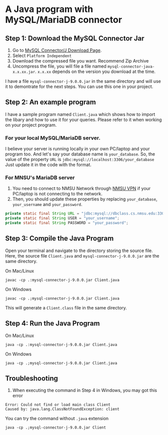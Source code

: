 # A Java program with MySQL/MariaDB connector


## Step 1: Download the MySQL Connector Jar

1. Go to [MySQL Connector/J Download Page](https://dev.mysql.com/downloads/connector/j/).
2. Select `Platform Independent`
3. Download the compressed file you want. Recommend Zip Archive
4. Uncompress the file, you will file a file named `mysql-connector-java-x.x.xx.jar`. `x.x.xx` depends on the version you download at the time.

I have a file `mysql-connector-j-9.0.0.jar` in the same directory and will use it to demontrate for the next steps.
You can use this one in your project.

## Step 2: An example program

I have a sample program named `Client.java` which shows how to import the libary and how to use it for your queries. 
Please refer to it when working on your project program.

### For your local MySQL/MariaDB server.

I believe your server is running locally in your own PC/laptop and your program too.
And let's say your database name is `your_database`. So, the value of the property `URL` is `jdbc:mysql://localhost:3306/your_database`
Just update it in the code with the format.

### For MNSU's MariaDB server

1. You need to connect to NMSU Network through [NMSU VPN](https://agit.nmsu.edu/services/vpn.html) if your PC/laptop is not connecting to the network.
2. Then, you should update these properties by replacing `your_database`, `your_username` and `your_password`.

```java
private static final String URL = "jdbc:mysql://dbclass.cs.nmsu.edu:3306/your_database";
private static final String USER = "your_username";
private static final String PASSWORD = "your_password";
```

## Step 3: Compile the Java Program

Open your terminal and navigate to the directory storing the source file. 
Here, the source file `Client.java` and `mysql-connector-j-9.0.0.jar` are the same directory.

On Mac/Linux

```
javac -cp .:mysql-connector-j-9.0.0.jar Client.java
```

On Windows

```
javac -cp .;mysql-connector-j-9.0.0.jar Client.java
```

This will generate a `Client.class` file in the same directory.

## Step 4: Run the Java Program

On Mac/Linux

```
java -cp .:mysql-connector-j-9.0.0.jar Client.java
```

On Windows

```
java -cp .;mysql-connector-j-9.0.0.jar Client.java
```

## Troubleshooting

1. When executing the command in Step 4 in Windows, you may got this error 

```
Error: Could not find or load main class Client
Caused by: java.lang.ClassNotFoundException: client
```

You can try the command without `.java` extension

```
java -cp .;mysql-connector-j-9.0.0.jar Client
```